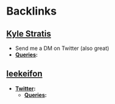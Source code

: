 
# Backlinks
## [Kyle Stratis](<Kyle Stratis.md>)
- Send me a DM on Twitter (also great)
- **[Queries](<Queries.md>):**

## [leekeifon](<leekeifon.md>)
- **[Twitter](<Twitter.md>):** 
    - **[Queries](<Queries.md>):**

